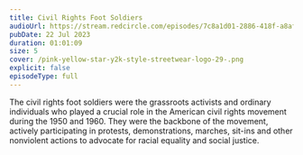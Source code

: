 ```yaml
---
title: Civil Rights Foot Soldiers
audioUrl: https://stream.redcircle.com/episodes/7c8a1d01-2886-418f-a8af-95a625dfca5e/stream.mp3
pubDate: 22 Jul 2023
duration: 01:01:09
size: 5
cover: /pink-yellow-star-y2k-style-streetwear-logo-29-.png
explicit: false
episodeType: full
---
```

The civil rights foot soldiers were the grassroots activists and ordinary individuals who played a crucial role in the American civil rights movement during the 1950 and 1960. They were the backbone of the movement, actively participating in protests, demonstrations, marches, sit-ins and other nonviolent actions to advocate for racial equality and social justice.